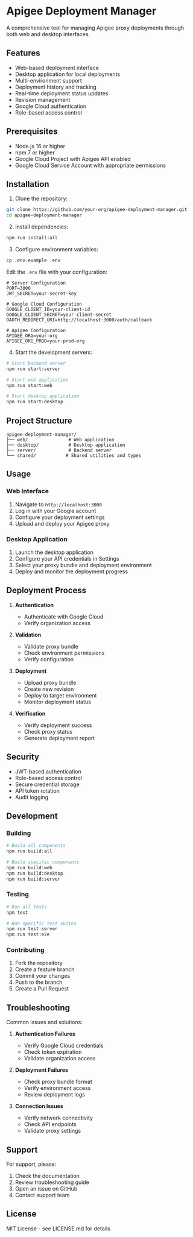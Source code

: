 # Apigee Deployment Manager

A comprehensive tool for managing Apigee proxy deployments through both web and desktop interfaces.

## Features

- Web-based deployment interface
- Desktop application for local deployments
- Multi-environment support
- Deployment history and tracking
- Real-time deployment status updates
- Revision management
- Google Cloud authentication
- Role-based access control

## Prerequisites

- Node.js 16 or higher
- npm 7 or higher
- Google Cloud Project with Apigee API enabled
- Google Cloud Service Account with appropriate permissions

## Installation

1. Clone the repository:
```bash
git clone https://github.com/your-org/apigee-deployment-manager.git
cd apigee-deployment-manager
```

2. Install dependencies:
```bash
npm run install:all
```

3. Configure environment variables:
```bash
cp .env.example .env
```

Edit the `.env` file with your configuration:
```env
# Server Configuration
PORT=3000
JWT_SECRET=your-secret-key

# Google Cloud Configuration
GOOGLE_CLIENT_ID=your-client-id
GOOGLE_CLIENT_SECRET=your-client-secret
OAUTH_REDIRECT_URI=http://localhost:3000/auth/callback

# Apigee Configuration
APIGEE_ORG=your-org
APIGEE_ORG_PROD=your-prod-org
```

4. Start the development servers:
```bash
# Start backend server
npm run start:server

# Start web application
npm run start:web

# Start desktop application
npm run start:desktop
```

## Project Structure

```
apigee-deployment-manager/
├── web/               # Web application
├── desktop/           # Desktop application
├── server/            # Backend server
└── shared/           # Shared utilities and types
```

## Usage

### Web Interface

1. Navigate to `http://localhost:3000`
2. Log in with your Google account
3. Configure your deployment settings
4. Upload and deploy your Apigee proxy

### Desktop Application

1. Launch the desktop application
2. Configure your API credentials in Settings
3. Select your proxy bundle and deployment environment
4. Deploy and monitor the deployment progress

## Deployment Process

1. **Authentication**
   - Authenticate with Google Cloud
   - Verify organization access

2. **Validation**
   - Validate proxy bundle
   - Check environment permissions
   - Verify configuration

3. **Deployment**
   - Upload proxy bundle
   - Create new revision
   - Deploy to target environment
   - Monitor deployment status

4. **Verification**
   - Verify deployment success
   - Check proxy status
   - Generate deployment report

## Security

- JWT-based authentication
- Role-based access control
- Secure credential storage
- API token rotation
- Audit logging

## Development

### Building

```bash
# Build all components
npm run build:all

# Build specific components
npm run build:web
npm run build:desktop
npm run build:server
```

### Testing

```bash
# Run all tests
npm test

# Run specific test suites
npm run test:server
npm run test:e2e
```

### Contributing

1. Fork the repository
2. Create a feature branch
3. Commit your changes
4. Push to the branch
5. Create a Pull Request

## Troubleshooting

Common issues and solutions:

1. **Authentication Failures**
   - Verify Google Cloud credentials
   - Check token expiration
   - Validate organization access

2. **Deployment Failures**
   - Check proxy bundle format
   - Verify environment access
   - Review deployment logs

3. **Connection Issues**
   - Verify network connectivity
   - Check API endpoints
   - Validate proxy settings

## Support

For support, please:

1. Check the documentation
2. Review troubleshooting guide
3. Open an issue on GitHub
4. Contact support team

## License

MIT License - see LICENSE.md for details
